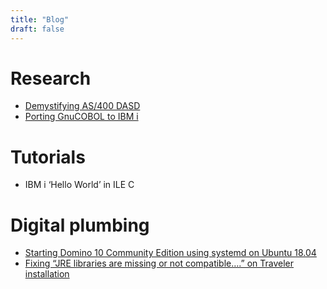 ```yaml
---
title: "Blog"
draft: false
---
```


# Research

- [Demystifying AS/400 DASD](/research/demystifying-as400-dasd/)
- [Porting GnuCOBOL to IBM i](/research/porting-gnucobol-ibmi/)

# Tutorials

- IBM i ‘Hello World’ in ILE C

# Digital plumbing

- [Starting Domino 10 Community Edition using systemd on Ubuntu 18.04](/plumbing/domino-systemd/)
- [Fixing “JRE libraries are missing or not compatible….” on Traveler installation](/plumbing/fixing-jre-missing/)
